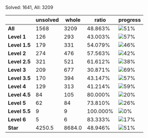 Solved: 1641, All: 3209

| |unsolved|whole|ratio|progress|
|----|----|----|----|----|
|**All**| 1568 | 3209 | 48.863%| ![51%](https://progress-bar.xyz/51?title=All) |
|**Level 1**| 126 | 293 | 43.003%| ![57%](https://progress-bar.xyz/57?title=All) |
|**Level 1.5**| 179 | 331 | 54.079%| ![46%](https://progress-bar.xyz/46?title=All) |
|**Level 2**| 274 | 476 | 57.563%| ![42%](https://progress-bar.xyz/42?title=All) |
|**Level 2.5**| 321 | 521 | 61.612%| ![38%](https://progress-bar.xyz/38?title=All) |
|**Level 3**| 209 | 677 | 30.871%| ![69%](https://progress-bar.xyz/69?title=All) |
|**Level 3.5**| 170 | 394 | 43.147%| ![57%](https://progress-bar.xyz/57?title=All) |
|**Level 4**| 129 | 313 | 41.214%| ![59%](https://progress-bar.xyz/59?title=All) |
|**Level 4.5**| 84 | 105 | 80.000%| ![20%](https://progress-bar.xyz/20?title=All) |
|**Level 5**| 62 | 84 | 73.810%| ![26%](https://progress-bar.xyz/26?title=All) |
|**Level 5.5**| 9 | 9 | 100.000%| ![0%](https://progress-bar.xyz/0?title=All) |
|**Level 6**| 5 | 6 | 83.333%| ![17%](https://progress-bar.xyz/17?title=All) |
|**Star**|4250.5 | 8684.0 |48.946%| ![51%](https://progress-bar.xyz/51?title=All) |
